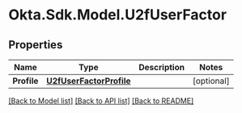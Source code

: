 # Okta.Sdk.Model.U2fUserFactor
## Properties

Name | Type | Description | Notes
------------ | ------------- | ------------- | -------------
**Profile** | [**U2fUserFactorProfile**](U2fUserFactorProfile.md) |  | [optional] 

[[Back to Model list]](../README.md#documentation-for-models) [[Back to API list]](../README.md#documentation-for-api-endpoints) [[Back to README]](../README.md)

